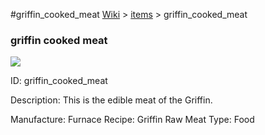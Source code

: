 #griffin_cooked_meat
<a href="/wiki.html">Wiki</a> > <a href="/posts/wiki/items">items</a> > <a>griffin_cooked_meat</a>
<div class="iteminfo">
<h3>griffin cooked meat</h3>
<img class="pixelimage" src="https://dragon-force-studio.com/images/EF_wiki/griffin_cooked_meat.png">

<a class="iteminfoitem">ID: griffin_cooked_meat</a></div>
Description:   This is the edible meat of the Griffin.

Manufacture:  Furnace
Recipe:  Griffin Raw Meat
Type:  Food